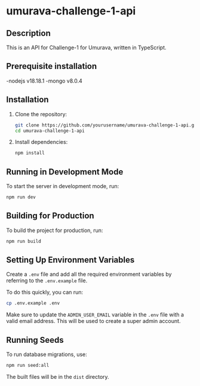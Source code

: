 # umurava-challenge-1-api
## Description

This is an API for Challenge-1 for Umurava, written in TypeScript.

## Prerequisite installation 
 
 -nodejs v18.18.1
 -mongo v8.0.4

## Installation

1. Clone the repository:
    ```bash
    git clone https://github.com/yourusername/umurava-challenge-1-api.git
    cd umurava-challenge-1-api
    ```

2. Install dependencies:
    ```bash
    npm install
    ```

## Running in Development Mode

To start the server in development mode, run:
```bash
npm run dev
```

## Building for Production

To build the project for production, run:
```bash
npm run build
```

## Setting Up Environment Variables

Create a `.env` file and add all the required environment variables by referring to the `.env.example` file.

To do this quickly, you can run:
```bash
cp .env.example .env
```

Make sure to update the `ADMIN_USER_EMAIL` variable in the `.env` file with a valid email address. This will be used to create a super admin account.

## Running Seeds

To run database migrations, use:
```bash
npm run seed:all
```

The built files will be in the `dist` directory.
